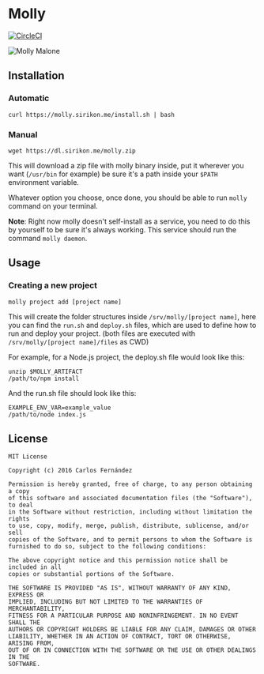 # Molly #

[![CircleCI](https://circleci.com/gh/Sirikon/molly.svg?style=svg)](https://circleci.com/gh/Sirikon/molly)

![Molly Malone](http://i.imgur.com/vpbfqlb.jpg)

## Installation ##

### Automatic ###

```
curl https://molly.sirikon.me/install.sh | bash
```
### Manual ###

```
wget https://dl.sirikon.me/molly.zip
```

This will download a zip file with molly binary inside,
put it wherever you want (`/usr/bin` for example) be sure it's
a path inside your `$PATH` environment variable.

Whatever option you choose, once done, you should be able to run `molly`
command on your terminal.

__Note__: Right now molly doesn't self-install as a service, you need
to do this by yourself to be sure it's always working. This service
should run the command `molly daemon`.

## Usage ##

### Creating a new project ###

```
molly project add [project name]
```

This will create the folder structures inside `/srv/molly/[project name]`, here you
can find the `run.sh` and `deploy.sh` files, which are used to define how
to run and deploy your project. (both files are executed with
`/srv/molly/[project name]/files` as CWD)

For example, for a Node.js project, the deploy.sh file would look like this:

```
unzip $MOLLY_ARTIFACT
/path/to/npm install
```

And the run.sh file should look like this:

```
EXAMPLE_ENV_VAR=example_value
/path/to/node index.js
```

## License ##

```
MIT License

Copyright (c) 2016 Carlos Fernández

Permission is hereby granted, free of charge, to any person obtaining a copy
of this software and associated documentation files (the "Software"), to deal
in the Software without restriction, including without limitation the rights
to use, copy, modify, merge, publish, distribute, sublicense, and/or sell
copies of the Software, and to permit persons to whom the Software is
furnished to do so, subject to the following conditions:

The above copyright notice and this permission notice shall be included in all
copies or substantial portions of the Software.

THE SOFTWARE IS PROVIDED "AS IS", WITHOUT WARRANTY OF ANY KIND, EXPRESS OR
IMPLIED, INCLUDING BUT NOT LIMITED TO THE WARRANTIES OF MERCHANTABILITY,
FITNESS FOR A PARTICULAR PURPOSE AND NONINFRINGEMENT. IN NO EVENT SHALL THE
AUTHORS OR COPYRIGHT HOLDERS BE LIABLE FOR ANY CLAIM, DAMAGES OR OTHER
LIABILITY, WHETHER IN AN ACTION OF CONTRACT, TORT OR OTHERWISE, ARISING FROM,
OUT OF OR IN CONNECTION WITH THE SOFTWARE OR THE USE OR OTHER DEALINGS IN THE
SOFTWARE.
```
